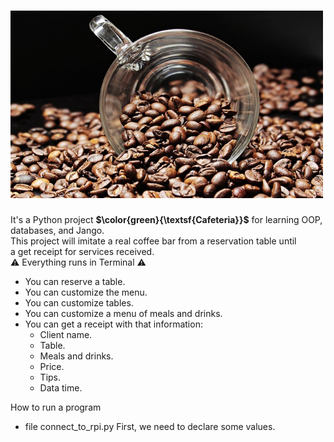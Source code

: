 # <img src="pictures/cafeteria.jpg" width="500" height="300" alt="https://cdn.pixabay.com/photo/2017/04/25/08/02/coffee-beans-2258839_1280.jpg">

It's a Python project **$\color{green}{\textsf{Cafeteria}}$** for learning OOP, databases, and Jango.</br>
This project will imitate a real coffee bar from a reservation table until </br>
a get receipt for services received.</br>
:warning: Everything runs in Terminal :warning:

- You can reserve a table.
- You can customize the menu.
- You can customize tables.
- You can customize a menu of meals and drinks.
- You can get a receipt with that information:</br>
  - Client name.
  - Table.
  - Meals and drinks.
  - Price.
  - Tips.
  - Data time.

How to run a program

- file connect_to_rpi.py
First, we need to declare some values.
